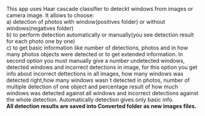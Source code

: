 This app uses Haar cascade classifier to deteckt windows from images or camera image. It allows to choose:  
a) detection of photos with window(positives folder) or without windows(negatives folder)   
b) to perform detection automatically or manually(you see detection result for each photo one by one)  
c) to get basic information like number of detections, photos and in how many photos objects were detected or to get extended information.  In second option you must manually give a number undetected windows, detected windows and incorrect detections in image, for this option you get info about incorrect dettections in all images, how many windows was detected right,how many windows wasn`t detected in photos, number of multiple detection of one object and percentage result of how much windows was detected against all windows and incorrect detections against the whole detection. Automatically detection gives only basic info.  
<b>All detection results are saved into Converted folder as new images files.</b>
